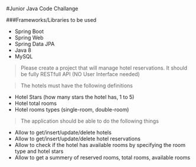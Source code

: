 #Junior Java Code Challange

###Frameworks/Libraries to be used
  * Spring Boot
  * Spring Web
  * Spring Data JPA
  * Java 8
  * MySQL

>Please create a project that will manage hotel reservations.
>It should be fully RESTfull API (NO User Interface needed)

>The hotels must have the following definitions
   * Hotel Stars (how many stars the hotel has, 1 to 5)
   * Hotel total rooms
   * Hotel rooms types (single-room, double-room)

>The application should be able to do the following things
   * Allow to get/insert/update/delete hotels
   * Allow to get/insert/update/delete hotel reservations
   * Allow to check if the hotel has available rooms by specifying the room type and hotel stars
   * Allow to get a summery of reserved rooms, total rooms, available rooms

